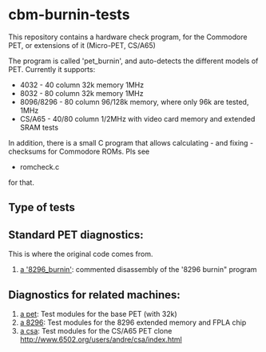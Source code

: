 # cbm-burnin-tests

This repository contains a hardware check program, for the
Commodore PET, or extensions of it (Micro-PET, CS/A65)

The program is called 'pet\_burnin', and auto-detects the different models of PET.
Currently it supports:

* 4032 - 40 column 32k memory 1MHz
* 8032 - 80 column 32k memory 1MHz
* 8096/8296 - 80 column 96/128k memory, where only 96k are tested, 1MHz
* CS/A65 - 40/80 column 1/2MHz with video card memory and extended SRAM tests

In addition, there is a small C program that allows calculating - and fixing - checksums
for Commodore ROMs. Pls see

* romcheck.c

for that.

## Type of tests

## Standard PET diagnostics:

This is where the original code comes from.

1. [a '8296\_burnin'](8296_burnin/): commented disassembly of the '8296 burnin" program

## Diagnostics for related machines:

1. [a pet](pet/): Test modules for the base PET (with 32k)
1. [a 8296](8296/): Test modules for the 8296 extended memory and FPLA chip
2. [a csa](csa/): Test modules for the CS/A65 PET clone http://www.6502.org/users/andre/csa/index.html

